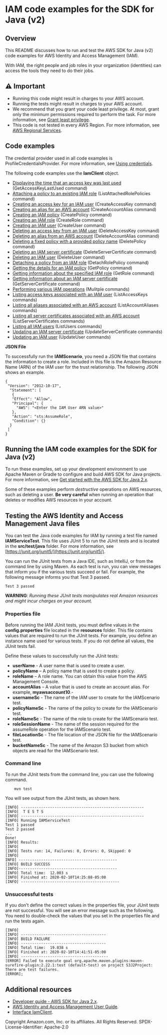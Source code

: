 # IAM code examples for the SDK for Java (v2)

## Overview
This README discusses how to run and test the AWS SDK for Java (v2) code examples for AWS Identity and Access Management (IAM).

With IAM, the right people and job roles in your organization (identities) can access the tools they need to do their jobs.

## ⚠️ Important
* Running this code might result in charges to your AWS account. 
* Running the tests might result in charges to your AWS account.
*  We recommend that you grant your code least privilege. At most, grant only the minimum permissions required to perform the task. For more information, see [Grant least privilege](https://docs.aws.amazon.com/IAM/latest/UserGuide/best-practices.html#grant-least-privilege). 
* This code is not tested in every AWS Region. For more information, see [AWS Regional Services](https://aws.amazon.com/about-aws/global-infrastructure/regional-product-services).

## Code examples

The credential provider used in all code examples is ProfileCredentialsProvider. For more information, see [Using credentials](https://docs.aws.amazon.com/sdk-for-java/latest/developer-guide/credentials.html).

The following code examples use the **IamClient** object. 

- [Displaying the time that an access key was last used](https://github.com/awsdocs/aws-doc-sdk-examples/tree/main/javav2/example_code/iam/src/main/java/com/example/iam/AccessKeyLastUsed.java) (GetAccessKeyLastUsed command)
- [Attaching a policy to an existing IAM role](https://github.com/awsdocs/aws-doc-sdk-examples/tree/main/javav2/example_code/iam/src/main/java/com/example/iam/AttachRolePolicy.java) (ListAttachedRolePolicies command)
- [Creating an access key for an IAM user](https://github.com/awsdocs/aws-doc-sdk-examples/tree/main/javav2/example_code/iam/src/main/java/com/example/iam/CreateAccessKey.java) (CreateAccessKey command)
- [Creating an alias for an AWS account](https://github.com/awsdocs/aws-doc-sdk-examples/tree/main/javav2/example_code/iam/src/main/java/com/example/iam/CreateAccountAlias.java) (CreateAccountAlias command)
- [Creating an IAM policy](https://github.com/awsdocs/aws-doc-sdk-examples/tree/main/javav2/example_code/iam/src/main/java/com/example/iam/CreatePolicy.java) (CreatePolicy command)
- [Creating an IAM role](https://github.com/awsdocs/aws-doc-sdk-examples/tree/main/javav2/example_code/iam/src/main/java/com/example/iam/CreateRole.java) (CreateRole command)
- [Creating an IAM user](https://github.com/awsdocs/aws-doc-sdk-examples/tree/main/javav2/example_code/iam/src/main/java/com/example/iam/CreateUser.java) (CreateUser command)
- [Deleting an access key from an IAM user](https://github.com/awsdocs/aws-doc-sdk-examples/tree/main/javav2/example_code/iam/src/main/java/com/example/iam/DeleteAccessKey.java) (DeleteAccessKey command)
- [Deleting an alias from an AWS account](https://github.com/awsdocs/aws-doc-sdk-examples/tree/main/javav2/example_code/iam/src/main/java/com/example/iam/DeleteAccountAlias.java) (DeleteAccountAlias command)
- [Deleting a fixed policy with a provided policy name](https://github.com/awsdocs/aws-doc-sdk-examples/tree/main/javav2/example_code/iam/src/main/java/com/example/iam/DeletePolicy.java) (DeletePolicy command)
- [Deleting an IAM server certificate](https://github.com/awsdocs/aws-doc-sdk-examples/tree/main/javav2/example_code/iam/src/main/java/com/example/iam/DeleteServerCertificate.java) (DeleteServerCertificate command)
- [Deleting an IAM user](https://github.com/awsdocs/aws-doc-sdk-examples/tree/main/javav2/example_code/iam/src/main/java/com/example/iam/DeleteUser.java) (DeleteUser command)
- [Detaching a policy from an IAM role](https://github.com/awsdocs/aws-doc-sdk-examples/tree/main/javav2/example_code/iam/src/main/java/com/example/iam/DetachRolePolicy.java) (DetachRolePolicy command)
- [Getting the details for an IAM policy](https://github.com/awsdocs/aws-doc-sdk-examples/tree/main/javav2/example_code/iam/src/main/java/com/example/iam/GetPolicy.java) (GetPolicy command)
- [Getting information about the specified IAM role](https://github.com/awsdocs/aws-doc-sdk-examples/tree/main/javav2/example_code/iam/src/main/java/com/example/iam/GetRole.java) (GetRole command)
- [Getting information about an IAM server certificate](https://github.com/awsdocs/aws-doc-sdk-examples/tree/main/javav2/example_code/iam/src/main/java/com/example/iam/GetServerCertificate.java) (GetServerCertificate command)
- [Performing various IAM operations](https://github.com/awsdocs/aws-doc-sdk-examples/tree/main/javav2/example_code/iam/src/main/java/com/example/iam/IAMScenario.java) (Mulitple commands)
- [Listing access keys associated with an IAM user](https://github.com/awsdocs/aws-doc-sdk-examples/tree/main/javav2/example_code/iam/src/main/java/com/example/iam/ListAccessKeys.java) (ListAccessKeys commands)
- [Listing all aliases associated with an AWS account](https://github.com/awsdocs/aws-doc-sdk-examples/tree/main/javav2/example_code/iam/src/main/java/com/example/iam/ListAccountAliases.java) (ListAccountAliases commands)
- [Listing all server certificates associated with an AWS account](https://github.com/awsdocs/aws-doc-sdk-examples/tree/main/javav2/example_code/iam/src/main/java/com/example/iam/ListServerCertificates.java) (ListServerCertificates commands)
- [Listing all IAM users](https://github.com/awsdocs/aws-doc-sdk-examples/tree/main/javav2/example_code/iam/src/main/java/com/example/iam/ListUsers.java) (ListUsers commands)
- [Updating an IAM server certificate](https://github.com/awsdocs/aws-doc-sdk-examples/tree/main/javav2/example_code/iam/src/main/java/com/example/iam/UpdateServerCertificate.java) (UpdateServerCertificate commands)
- [Updating an IAM user](https://github.com/awsdocs/aws-doc-sdk-examples/tree/main/javav2/example_code/iam/src/main/java/com/example/iam/UpdateUser.java) (UpdateUser commands)
               
**JSON File**

To successfully run the **IAMScenario**, you need a JSON file that contains the information to create a role. Included in this file is the Amazon Resource Name (ARN) of the IAM user for the trust relationship. The following JSON shows an example. 

    {
     "Version": "2012-10-17",
      "Statement": [
       {
       "Effect": "Allow",
       "Principal": {
         "AWS": "<Enter the IAM User ARN value>"
       },
       "Action": "sts:AssumeRole",
       "Condition": {}
      }
     ]
    }
    
## Running the IAM code examples for the SDK for Java (v2)   

To run these examples, set up your development environment to use Apache Maven or Gradle to configure and build AWS SDK for Java projects. For more information, 
see [Get started with the AWS SDK for Java 2.x](https://docs.aws.amazon.com/sdk-for-java/latest/developer-guide/get-started.html). 

Some of these examples perform *destructive* operations on AWS resources, such as deleting a user. **Be very careful** when running an operation that deletes or modifies AWS resources in your account.

 ## Testing the AWS Identity and Access Management Java files

You can test the Java code examples for IAM by running a test file named **IAMServiceTest**. This file uses JUnit 5 to run the JUnit tests and is located in the **src/test/java** folder. For more information, see [https://junit.org/junit5/](https://junit.org/junit5/).

You can run the JUnit tests from a Java IDE, such as IntelliJ, or from the command line by using Maven. As each test is run, you can view messages that inform you if the various tests succeed or fail. For example, the following message informs you that Test 3 passed.

	Test 3 passed

**WARNING**: _Running these JUnit tests manipulates real Amazon resources and might incur charges on your account._

 ### Properties file
Before running the IAM JUnit tests, you must define values in the **config.properties** file located in the **resources** folder. This file contains values that are required to run the JUnit tests. For example, you define an instance name used for various tests. If you do not define all values, the JUnit tests fail.

Define these values to successfully run the JUnit tests:

- **userName** - A user name that is used to create a user.  
- **policyName** – A policy name that is used to create a policy.
- **roleName** – A role name. You can obtain this value from the AWS Management Console.
- **accountAlias** – A value that is used to create an account alias. For example, **myawsaccount10**.-
- **usernameSc** -  The name of the IAM user to create for the IAMScenario test.
- **policyNameSc** - The name of the policy to create for the IAMScenario test.
- **roleNameSc** - The name of the role to create for the IAMScenario test.
- **roleSessionName** - The name of the session required for the assumeRole operation for the IAMScenario test.
- **fileLocationSc** - The file location of the JSON file for the IAMScenario test. 
- **bucketNameSc** - The name of the Amazon S3 bucket from which objects are read for the IAMScenario test.

### Command line
To run the JUnit tests from the command line, you can use the following command.

		mvn test

You will see output from the JUnit tests, as shown here.

	[INFO] -------------------------------------------------------
	[INFO]  T E S T S
	[INFO] -------------------------------------------------------
	[INFO] Running IAMServiceTest
	Test 1 passed
	Test 2 passed
	...
	Done!
	[INFO] Results:
	[INFO]
	[INFO] Tests run: 14, Failures: 0, Errors: 0, Skipped: 0
	[INFO]
	INFO] --------------------------------------------
	[INFO] BUILD SUCCESS
	[INFO]--------------------------------------------
	[INFO] Total time:  12.003 s
	[INFO] Finished at: 2020-02-10T14:25:08-05:00
	[INFO] --------------------------------------------

### Unsuccessful tests

If you don't define the correct values in the properties file, your JUnit tests are not successful. You will see an error message such as the following. You need to double-check the values that you set in the properties file and run the tests again.

	[INFO]
	[INFO] --------------------------------------
	[INFO] BUILD FAILURE
	[INFO] --------------------------------------
	[INFO] Total time:  19.038 s
	[INFO] Finished at: 2020-02-10T14:41:51-05:00
	[INFO] ---------------------------------------
	[ERROR] Failed to execute goal org.apache.maven.plugins:maven-surefire-plugin:2.22.1:test (default-test) on project S3J2Project:  There are test failures.
	[ERROR];

## Additional resources
* [Developer guide - AWS SDK for Java 2.x](https://docs.aws.amazon.com/sdk-for-java/latest/developer-guide/get-started.html).
* [AWS Identity and Access Management User Guide](https://docs.aws.amazon.com/IAM/latest/UserGuide/introduction.html).
* [Interface IamClient](https://sdk.amazonaws.com/java/api/latest/software/amazon/awssdk/services/iam/IamClient.html).

Copyright Amazon.com, Inc. or its affiliates. All Rights Reserved. SPDX-License-Identifier: Apache-2.0
